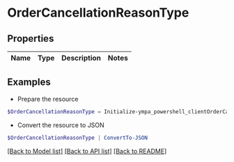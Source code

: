 # OrderCancellationReasonType
## Properties

Name | Type | Description | Notes
------------ | ------------- | ------------- | -------------

## Examples

- Prepare the resource
```powershell
$OrderCancellationReasonType = Initialize-ympa_powershell_clientOrderCancellationReasonType 
```

- Convert the resource to JSON
```powershell
$OrderCancellationReasonType | ConvertTo-JSON
```

[[Back to Model list]](../README.md#documentation-for-models) [[Back to API list]](../README.md#documentation-for-api-endpoints) [[Back to README]](../README.md)

